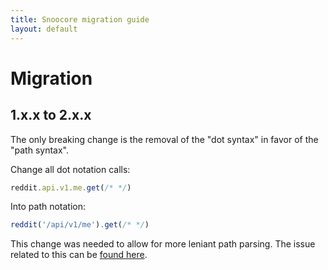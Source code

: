 ```yaml
---
title: Snoocore migration guide
layout: default
---
```


# Migration

## 1.x.x to 2.x.x

The only breaking change is the removal of the "dot syntax" in favor of the "path syntax".

Change all dot notation calls:

```javascript
reddit.api.v1.me.get(/* */)
```

Into path notation:

```javascript
reddit('/api/v1/me').get(/* */)
```

This change was needed to allow for more leniant path parsing. The issue related to this can be [found here](https://github.com/trevorsenior/snoocore/issues/68).
